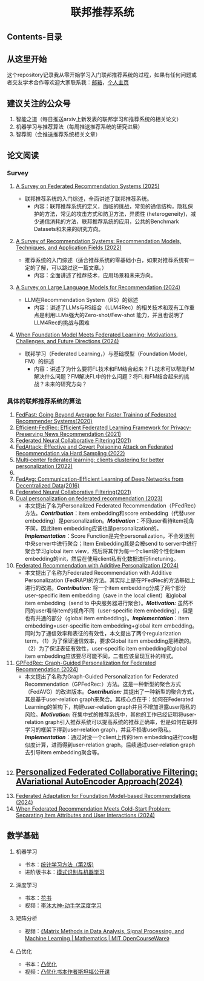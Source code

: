 <h1 align="center">联邦推荐系统</h1>

## Contents-目录



## 从这里开始

这个repository记录我从零开始学习入门联邦推荐系统的过程，如果有任何问题或者交友学术合作等欢迎大家联系我：[邮箱](mailto:liweidengdavid@gmail.com)，[个人主页](https://liweidengdavid.github.io/)

## 建议关注的公众号

1. 智能之道（每日推送arxiv上新发表的联邦学习和推荐系统的相关论文）
2. 机器学习与推荐算法（每周推送推荐系统的研究进展）
3. 智荐阁（会推送推荐系统相关文章）

## 论文阅读

### Survey

1. [A Survey on Federated Recommendation Systems (2025)](https://ieeexplore.ieee.org/abstract/document/10423793)
   - 联邦推荐系统的入门综述，全面讲述了联邦推荐系统。
     - 内容：联邦推荐系统的定义，面临的挑战，常见的通信结构，隐私保护的方法，常见的攻击方式和防卫方法，异质性 (heterogeneity)，减少通信消耗的方法，联邦推荐系统的应用，公共的Benchmark Datasets和未来的研究方向。
2. [A Survey of Recommendation Systems: Recommendation Models, Techniques, and Application Fields (2022)](https://www.mdpi.com/2079-9292/11/1/141)
   - 推荐系统的入门综述（适合推荐系统的零基础小白，如果对推荐系统有一定的了解，可以跳过这一篇文章。）
     - 内容：全面讲述了推荐技术，应用场景和未来方向。
3. [A Survey on Large Language Models for Recommendation (2024)](https://arxiv.org/pdf/2305.19860)
   - LLM在Recommendation System（RS）的综述
     - 内容：讲述了LLMs与RS结合（LLM4Rec）的相关技术和现有工作重点是利用LLMs强大的Zero-shot/Few-shot 能力，并且也说明了LLM4Rec的挑战与困难

4. [When Foundation Model Meets Federated Learning: Motivations, Challenges, and Future Directions (2024)](https://arxiv.org/pdf/2306.15546)
   - 联邦学习（Federated Learning，）与基础模型（Foundation Model，FM）的综述
     - 内容：讲述了为什么要将FL技术和FM结合起来？FL技术可以帮助FM解决什么问题？FM解决FL中的什么问题？将FL和FM结合起来的挑战？未来的研究方向？


### 具体的联邦推荐系统的算法

1. [FedFast: Going Beyond Average for Faster Training of Federated Recommender Systems(2020)](https://dl.acm.org/doi/pdf/10.1145/3394486.3403176)
2. [Efficient-FedRec: Efficient Federated Learning Framework for Privacy-Preserving News Recommendation (2021)](https://arxiv.org/pdf/2109.05446)
3. [Federated Neural Collaborative Filtering(2021)](https://arxiv.org/pdf/2106.04405)
4. [FedAttack: Effective and Covert Poisoning Attack on Federated Recommendation via Hard Sampling (2022)](https://dl.acm.org/doi/pdf/10.1145/3534678.3539119)
5. [Multi‑center federated learning: clients clustering for better  personalization (2022)](https://link.springer.com/content/pdf/10.1007/s11280-022-01046-x.pdf)
6. 
7. [FedAvg: Communication-Efficient Learning of Deep Networks from Decentralized Data(2016)](https://proceedings.mlr.press/v54/mcmahan17a/mcmahan17a.pdf)
8. [Federated Neural Collaborative Filtering(2021)](https://arxiv.org/pdf/2106.04405v1)
9. [Dual personalization on federated recommendation (2023)](https://arxiv.org/pdf/2301.08143)
   - 本文提出了名为Personalized Federated Recommendation（PFedRec）方法。***Contribution***：item embedding和score embedding（代替user embedding）是personalization。***Motivation***：不同user看待item视角不同，因此item embedding应该也是personalization的。***Implementation***：Score Function是完全personalization，不会发送到中央server中进行聚合；Item  Embedding其是会被send to server中进行聚合学习global item view，然后将其作为每一个client的个性化item embedding的init，然后在使用client私有化数据进行finetuning。
10. [Federated Recommendation with Additive Personalization (2024)](https://arxiv.org/pdf/2301.09109)
    - 本文提出了名称为Federated Recommendation with Additive Personalization (FedRAP)的方法。其实际上是在PFedRec的方法基础上进行的改进。***Contribution:*** 将一个item embedding分成了两个部分user-specific item embedding（save in the local client）和global item embedding（send to 中央服务器进行聚合）。***Motivation:*** 虽然不同的user看待item的视角不同（user-specific item embedding），但是也有共通的部分（global item embedding）。***Implementation***：item embedding=user-specific item embedding+global item embedding。同时为了通信效率和表征的有效性，本文提出了两个regularization term，（1）为了保证通信效率，要求Global item embedding是稀疏的。（2）为了保证表征有效性，user-specific item embedding和global item embedding应该要尽可能不同，二者应该呈现互补的样式。
11. [GPFedRec: Graph-Guided Personalization for Federated Recommendation (2024)](https://arxiv.org/pdf/2305.07866)
    - 本文提出了名称为Graph-Guided Personalization for Federated Recommendation（GPFedRec:）方法。这是一种新型的聚合方式（FedAVG）的改进版本。***Contribution:*** 其提出了一种新型的聚合方式，其是基于user-relation graph来聚合。其核心点在于：如何在Federated Learning的架构下，构建user-relation graph并且不增加泄露user隐私的风险。***Motivation:*** 在集中式的推荐系统中，其他的工作已经证明将user-relation graph引入推荐系统可以提高系统的推荐正确率，但是如何在联邦学习的框架下得到user-relation graph，并且不损害user隐私。***Implementation***：通过对没一个client上传的item embedding进行cos相似度计算，进而得到user-relation graph。后续通过user-relation graph去引导item embedding聚合等。
12. [Personalized Federated Collaborative Filtering: AVariational AutoEncoder Approach(2024)](https://arxiv.org/pdf/2408.08931)
    - 
13. [Federated Adaptation for Foundation Model-based Recommendations (2024)](https://arxiv.org/pdf/2405.04840)
14. [When Federated Recommendation Meets Cold-Start Problem: Separating Item Attributes and User Interactions (2024)](https://arxiv.org/pdf/2305.12650)



## 数学基础

1. 机器学习

   - 书本：[统计学习方法（第2版)](https://drive.google.com/file/d/1ArqwIOF4Mydl-3gP9FtxEoonPlR_P8b3/view?usp=sharing)
   - 进阶版书本：[模式识别与机器学习](https://drive.google.com/file/d/1Za9VSiUuizQGUWHwxYvOaA4C3xXiaHDJ/view?usp=sharing)

2. 深度学习

   - 书本：[花书](https://drive.google.com/file/d/12_TjoxIxnI9ME7_UoC2hEyrBm2BEq3HO/view?usp=sharing)
   - 视频：[李沐大神-动手学深度学习](https://space.bilibili.com/1567748478/lists/358497?type=series)

3. 矩阵分析

   - 视频：[《Matrix Methods in Data Analysis, Signal Processing, and Machine Learning | Mathematics | MIT OpenCourseWare》](https://www.bilibili.com/video/BV1b4411j7V3/?vd_source=f017e2676c557e3448fe0a3320c88af8)

4. 凸优化

   - 书本：[凸优化](https://drive.google.com/file/d/1KPe6CX1rXEzoHv2pGIlfzkkbUs8BnXoS/view)
   - 视频：[凸优化书本作者斯坦福公开课](https://www.youtube.com/watch?v=1menqhfNzzo&list=PLoROMvodv4rMJqxxviPa4AmDClvcbHi6h)

   





